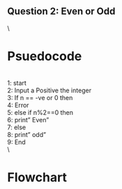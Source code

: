 ## Question 2: Even or Odd 
\
# Psuedocode
\
1: start\
2: Input a Positive the integer\
3: If n == -ve or 0 then\
4: Error\
5: else if n%2==0 then\
6: print” Even”\
7: else\
8: print” odd”\
9: End\
\
# Flowchart
